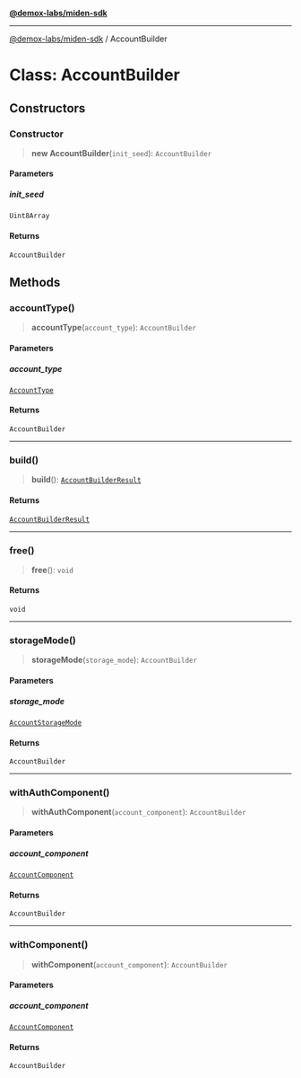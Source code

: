 [**@demox-labs/miden-sdk**](../README.md)

***

[@demox-labs/miden-sdk](../README.md) / AccountBuilder

# Class: AccountBuilder

## Constructors

### Constructor

> **new AccountBuilder**(`init_seed`): `AccountBuilder`

#### Parameters

##### init\_seed

`Uint8Array`

#### Returns

`AccountBuilder`

## Methods

### accountType()

> **accountType**(`account_type`): `AccountBuilder`

#### Parameters

##### account\_type

[`AccountType`](../enumerations/AccountType.md)

#### Returns

`AccountBuilder`

***

### build()

> **build**(): [`AccountBuilderResult`](AccountBuilderResult.md)

#### Returns

[`AccountBuilderResult`](AccountBuilderResult.md)

***

### free()

> **free**(): `void`

#### Returns

`void`

***

### storageMode()

> **storageMode**(`storage_mode`): `AccountBuilder`

#### Parameters

##### storage\_mode

[`AccountStorageMode`](AccountStorageMode.md)

#### Returns

`AccountBuilder`

***

### withAuthComponent()

> **withAuthComponent**(`account_component`): `AccountBuilder`

#### Parameters

##### account\_component

[`AccountComponent`](AccountComponent.md)

#### Returns

`AccountBuilder`

***

### withComponent()

> **withComponent**(`account_component`): `AccountBuilder`

#### Parameters

##### account\_component

[`AccountComponent`](AccountComponent.md)

#### Returns

`AccountBuilder`
